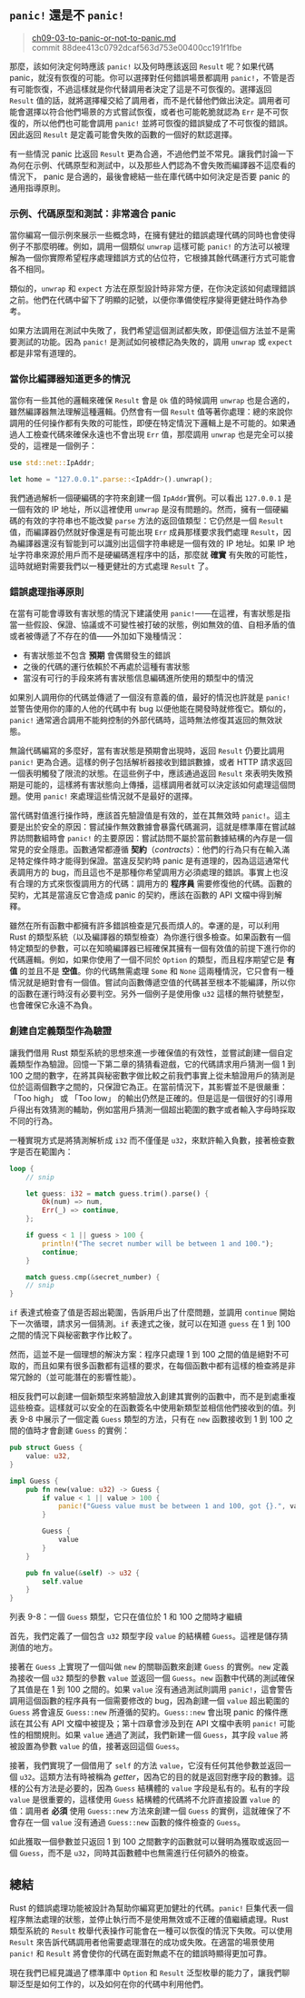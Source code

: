 ## `panic!` 還是不 `panic!`

> [ch09-03-to-panic-or-not-to-panic.md](https://github.com/rust-lang/book/blob/master/second-edition/src/ch09-03-to-panic-or-not-to-panic.md)
> <br>
> commit 88dee413c0792dcaf563d753e00400cc191f1fbe

那麼，該如何決定何時應該 `panic!` 以及何時應該返回 `Result` 呢？如果代碼 panic，就沒有恢復的可能。你可以選擇對任何錯誤場景都調用 `panic!`，不管是否有可能恢復，不過這樣就是你代替調用者決定了這是不可恢復的。選擇返回 `Result` 值的話，就將選擇權交給了調用者，而不是代替他們做出決定。調用者可能會選擇以符合他們場景的方式嘗試恢復，或者也可能乾脆就認為 `Err` 是不可恢復的，所以他們也可能會調用 `panic!` 並將可恢復的錯誤變成了不可恢復的錯誤。因此返回 `Result` 是定義可能會失敗的函數的一個好的默認選擇。

有一些情況 panic 比返回 `Result` 更為合適，不過他們並不常見。讓我們討論一下為何在示例、代碼原型和測試中，以及那些人們認為不會失敗而編譯器不這麼看的情況下， panic 是合適的，最後會總結一些在庫代碼中如何決定是否要 panic 的通用指導原則。

### 示例、代碼原型和測試：非常適合 panic

當你編寫一個示例來展示一些概念時，在擁有健壯的錯誤處理代碼的同時也會使得例子不那麼明確。例如，調用一個類似 `unwrap` 這樣可能 `panic!` 的方法可以被理解為一個你實際希望程序處理錯誤方式的佔位符，它根據其餘代碼運行方式可能會各不相同。

類似的，`unwrap` 和 `expect` 方法在原型設計時非常方便，在你決定該如何處理錯誤之前。他們在代碼中留下了明顯的記號，以便你準備使程序變得更健壯時作為參考。

如果方法調用在測試中失敗了，我們希望這個測試都失敗，即便這個方法並不是需要測試的功能。因為 `panic!` 是測試如何被標記為失敗的，調用 `unwrap` 或 `expect` 都是非常有道理的。

### 當你比編譯器知道更多的情況

當你有一些其他的邏輯來確保 `Result` 會是 `Ok` 值的時候調用 `unwrap` 也是合適的，雖然編譯器無法理解這種邏輯。仍然會有一個 `Result` 值等著你處理：總的來說你調用的任何操作都有失敗的可能性，即便在特定情況下邏輯上是不可能的。如果通過人工檢查代碼來確保永遠也不會出現 `Err` 值，那麼調用 `unwrap` 也是完全可以接受的，這裡是一個例子：

```rust
use std::net::IpAddr;

let home = "127.0.0.1".parse::<IpAddr>().unwrap();
```

我們通過解析一個硬編碼的字符來創建一個 `IpAddr`實例。可以看出 `127.0.0.1` 是一個有效的 IP 地址，所以這裡使用 `unwrap` 是沒有問題的。然而，擁有一個硬編碼的有效的字符串也不能改變 `parse` 方法的返回值類型：它仍然是一個 `Result` 值，而編譯器仍然就好像還是有可能出現 `Err` 成員那樣要求我們處理 `Result`，因為編譯器還沒有智能到可以識別出這個字符串總是一個有效的 IP 地址。如果 IP 地址字符串來源於用戶而不是硬編碼進程序中的話，那麼就 **確實** 有失敗的可能性，這時就絕對需要我們以一種更健壯的方式處理 `Result` 了。

### 錯誤處理指導原則

在當有可能會導致有害狀態的情況下建議使用 `panic!`——在這裡，有害狀態是指當一些假設、保證、協議或不可變性被打破的狀態，例如無效的值、自相矛盾的值或者被傳遞了不存在的值——外加如下幾種情況：

* 有害狀態並不包含 **預期** 會偶爾發生的錯誤
* 之後的代碼的運行依賴於不再處於這種有害狀態
* 當沒有可行的手段來將有害狀態信息編碼進所使用的類型中的情況

如果別人調用你的代碼並傳遞了一個沒有意義的值，最好的情況也許就是 `panic!` 並警告使用你的庫的人他的代碼中有 bug 以便他能在開發時就修復它。類似的，`panic!` 通常適合調用不能夠控制的外部代碼時，這時無法修復其返回的無效狀態。

無論代碼編寫的多麼好，當有害狀態是預期會出現時，返回 `Result` 仍要比調用 `panic!` 更為合適。這樣的例子包括解析器接收到錯誤數據，或者 HTTP 請求返回一個表明觸發了限流的狀態。在這些例子中，應該通過返回 `Result` 來表明失敗預期是可能的，這樣將有害狀態向上傳播，這樣調用者就可以決定該如何處理這個問題。使用 `panic!` 來處理這些情況就不是最好的選擇。

當代碼對值進行操作時，應該首先驗證值是有效的，並在其無效時 `panic!`。這主要是出於安全的原因：嘗試操作無效數據會暴露代碼漏洞，這就是標準庫在嘗試越界訪問數組時會 `panic!` 的主要原因：嘗試訪問不屬於當前數據結構的內存是一個常見的安全隱患。函數通常都遵循 **契約**（*contracts*）：他們的行為只有在輸入滿足特定條件時才能得到保證。當違反契約時 panic 是有道理的，因為這這通常代表調用方的 bug，而且這也不是那種你希望調用方必須處理的錯誤。事實上也沒有合理的方式來恢復調用方的代碼：調用方的 **程序員** 需要修復他的代碼。函數的契約，尤其是當違反它會造成 panic 的契約，應該在函數的 API 文檔中得到解釋。

雖然在所有函數中都擁有許多錯誤檢查是冗長而煩人的。幸運的是，可以利用 Rust 的類型系統（以及編譯器的類型檢查）為你進行很多檢查。如果函數有一個特定類型的參數，可以在知曉編譯器已經確保其擁有一個有效值的前提下進行你的代碼邏輯。例如，如果你使用了一個不同於 `Option` 的類型，而且程序期望它是 **有值** 的並且不是 **空值**。你的代碼無需處理 `Some` 和 `None` 這兩種情況，它只會有一種情況就是絕對會有一個值。嘗試向函數傳遞空值的代碼甚至根本不能編譯，所以你的函數在運行時沒有必要判空。另外一個例子是使用像 `u32` 這樣的無符號整型，也會確保它永遠不為負。

### 創建自定義類型作為驗證

讓我們借用 Rust 類型系統的思想來進一步確保值的有效性，並嘗試創建一個自定義類型作為驗證。回憶一下第二章的猜猜看遊戲，它的代碼請求用戶猜測一個 1 到 100 之間的數字，在將其與秘密數字做比較之前我們事實上從未驗證用戶的猜測是位於這兩個數字之間的，只保證它為正。在當前情況下，其影響並不是很嚴重：「Too high」 或 「Too low」 的輸出仍然是正確的。但是這是一個很好的引導用戶得出有效猜測的輔助，例如當用戶猜測一個超出範圍的數字或者輸入字母時採取不同的行為。

一種實現方式是將猜測解析成 `i32` 而不僅僅是 `u32`，來默許輸入負數，接著檢查數字是否在範圍內：

```rust
loop {
    // snip

    let guess: i32 = match guess.trim().parse() {
        Ok(num) => num,
        Err(_) => continue,
    };

    if guess < 1 || guess > 100 {
        println!("The secret number will be between 1 and 100.");
        continue;
    }

    match guess.cmp(&secret_number) {
    // snip
}
```

`if` 表達式檢查了值是否超出範圍，告訴用戶出了什麼問題，並調用 `continue` 開始下一次循環，請求另一個猜測。`if` 表達式之後，就可以在知道 `guess` 在 1 到 100 之間的情況下與秘密數字作比較了。

然而，這並不是一個理想的解決方案：程序只處理 1 到 100 之間的值是絕對不可取的，而且如果有很多函數都有這樣的要求，在每個函數中都有這樣的檢查將是非常冗餘的（並可能潛在的影響性能）。

相反我們可以創建一個新類型來將驗證放入創建其實例的函數中，而不是到處重複這些檢查。這樣就可以安全的在函數簽名中使用新類型並相信他們接收到的值。列表 9-8 中展示了一個定義 `Guess` 類型的方法，只有在 `new` 函數接收到 1 到 100 之間的值時才會創建 `Guess` 的實例：

```rust
pub struct Guess {
    value: u32,
}

impl Guess {
    pub fn new(value: u32) -> Guess {
        if value < 1 || value > 100 {
            panic!("Guess value must be between 1 and 100, got {}.", value);
        }

        Guess {
            value
        }
    }

    pub fn value(&self) -> u32 {
        self.value
    }
}
```

<span class="caption">列表 9-8：一個 `Guess` 類型，它只在值位於 1 和 100 之間時才繼續</span>

首先，我們定義了一個包含 `u32` 類型字段 `value` 的結構體 `Guess`。這裡是儲存猜測值的地方。

接著在 `Guess` 上實現了一個叫做 `new` 的關聯函數來創建 `Guess` 的實例。`new` 定義為接收一個 `u32` 類型的參數 `value` 並返回一個 `Guess`。`new` 函數中代碼的測試確保了其值是在 1 到 100 之間的。如果 `value` 沒有通過測試則調用 `panic!`，這會警告調用這個函數的程序員有一個需要修改的 bug，因為創建一個 `value` 超出範圍的 `Guess` 將會違反 `Guess::new` 所遵循的契約。`Guess::new` 會出現 panic 的條件應該在其公有 API 文檔中被提及；第十四章會涉及到在 API 文檔中表明 `panic!` 可能性的相關規則。如果 `value` 通過了測試，我們新建一個 `Guess`，其字段 `value` 將被設置為參數 `value` 的值，接著返回這個 `Guess`。

接著，我們實現了一個借用了 `self` 的方法 `value`，它沒有任何其他參數並返回一個 `u32`。這類方法有時被稱為 *getter*，因為它的目的就是返回對應字段的數據。這樣的公有方法是必要的，因為 `Guess` 結構體的 `value` 字段是私有的。私有的字段 `value` 是很重要的，這樣使用 `Guess` 結構體的代碼將不允許直接設置 `value` 的值：調用者 **必須** 使用 `Guess::new` 方法來創建一個 `Guess` 的實例，這就確保了不會存在一個 `value` 沒有通過 `Guess::new` 函數的條件檢查的 `Guess`。

如此獲取一個參數並只返回 1 到 100 之間數字的函數就可以聲明為獲取或返回一個 `Guess`，而不是 `u32`，同時其函數體中也無需進行任何額外的檢查。

## 總結

Rust 的錯誤處理功能被設計為幫助你編寫更加健壯的代碼。`panic!` 巨集代表一個程序無法處理的狀態，並停止執行而不是使用無效或不正確的值繼續處理。Rust 類型系統的 `Result` 枚舉代表操作可能會在一種可以恢復的情況下失敗。可以使用 `Result` 來告訴代碼調用者他需要處理潛在的成功或失敗。在適當的場景使用 `panic!` 和 `Result` 將會使你的代碼在面對無處不在的錯誤時顯得更加可靠。

現在我們已經見識過了標準庫中 `Option` 和 `Result` 泛型枚舉的能力了，讓我們聊聊泛型是如何工作的，以及如何在你的代碼中利用他們。